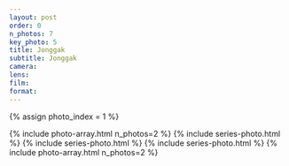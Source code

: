 ```yaml
---
layout: post
order: 0
n_photos: 7
key_photo: 5
title: Jonggak
subtitle: Jonggak
camera: 
lens: 
film: 
format: 
---
```


{% assign photo_index = 1 %}

{% include photo-array.html n_photos=2 %}
{% include series-photo.html %}
{% include series-photo.html %}
{% include series-photo.html %}
{% include photo-array.html n_photos=2 %}
